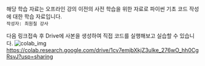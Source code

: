 해당 학습 자료는 오프라인 강의 이전의 사전 학습을 위한 자료로 파이썬 기초 코드 작성에 대한 학습 자료입니다.  
`작성자: 최원칠 강사`

다음 링크접속 후 Drive에 사본을 생성하여 직접 코드를 실행해보고 실습할 수 있습니다.
![colab_img](https://github.com/dnjsclf145/python-base-4dt/assets/78126706/887bc984-d60e-4373-a7c1-af4f123a86e5)
https://colab.research.google.com/drive/1cv7emjbXkjZ3ulke_276wO_hh0CgRsvJ?usp=sharing
